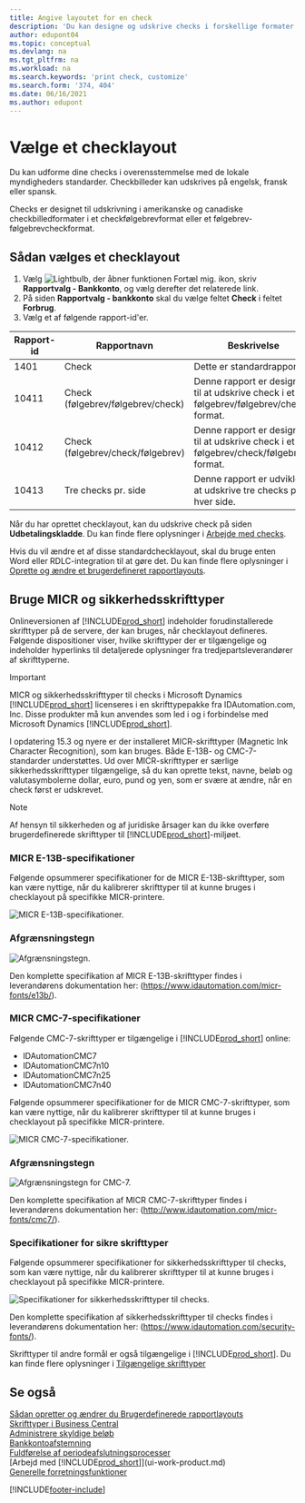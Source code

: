 ```yaml
---
title: Angive layoutet for en check
description: 'Du kan designe og udskrive checks i forskellige formater i overensstemmelse med de standarder, der er angivet af de lokale myndigheder.'
author: edupont04
ms.topic: conceptual
ms.devlang: na
ms.tgt_pltfrm: na
ms.workload: na
ms.search.keywords: 'print check, customize'
ms.search.form: '374, 404'
ms.date: 06/16/2021
ms.author: edupont
---
```

# <a name="select-a-check-layout" />Vælge et checklayout

Du kan udforme dine checks i overensstemmelse med de lokale myndigheders standarder. Checkbilleder kan udskrives på engelsk, fransk eller spansk.

Checks er designet til udskrivning i amerikanske og canadiske checkbilledformater i et checkfølgebrevformat eller et følgebrev-følgebrevcheckformat.

## <a name="to-select-a-check-layout" />Sådan vælges et checklayout

1. Vælg ![Lightbulb, der åbner funktionen Fortæl mig.](media/ui-search/search_small.png "Fortæl mig, hvad du vil foretage dig") ikon, skriv **Rapportvalg - Bankkonto**, og vælg derefter det relaterede link.
2. På siden **Rapportvalg - bankkonto** skal du vælge feltet **Check** i feltet **Forbrug**.
3. Vælg et af følgende rapport-id'er.

| Rapport-id | Rapportnavn | Beskrivelse |
| --- | --- | --- |
| 1401 |Check |Dette er standardrapporten. |
| 10411 |Check (følgebrev/følgebrev/check) |Denne rapport er designet til at udskrive check i et følgebrev/følgebrev/check-format. |
| 10412 |Check (følgebrev/check/følgebrev) |Denne rapport er designet til at udskrive check i et følgebrev/check/følgebrev-format. |
| 10413 |Tre checks pr. side |Denne rapport er udviklet til at udskrive tre checks på hver side. |

Når du har oprettet checklayout, kan du udskrive check på siden **Udbetalingskladde**. Du kan finde flere oplysninger i [Arbejde med checks](payables-how-work-checks.md).

Hvis du vil ændre et af disse standardchecklayout, skal du bruge enten Word eller RDLC-integration til at gøre det. Du kan finde flere oplysninger i [Oprette og ændre et brugerdefineret rapportlayouts](ui-how-create-custom-report-layout.md).

## <a name="use-micr-and-security-fonts" />Bruge MICR og sikkerhedsskrifttyper
Onlineversionen af [!INCLUDE[prod_short](includes/prod_short.md)] indeholder forudinstallerede skrifttyper på de servere, der kan bruges, når checklayout defineres. Følgende dispositioner viser, hvilke skrifttyper der er tilgængelige og indeholder hyperlinks til detaljerede oplysninger fra tredjepartsleverandører af skrifttyperne.

> [!Important]
> MICR og sikkerhedsskrifttyper til checks i Microsoft Dynamics [!INCLUDE[prod_short](includes/prod_short.md)] licenseres i en skrifttypepakke fra IDAutomation.com, Inc. Disse produkter må kun anvendes som led i og i forbindelse med Microsoft Dynamics [!INCLUDE[prod_short](includes/prod_short.md)].

I opdatering 15.3 og nyere er der installeret MICR-skrifttyper (Magnetic Ink Character Recognition), som kan bruges. Både E-13B- og CMC-7-standarder understøttes. Ud over MICR-skrifttyper er særlige sikkerhedsskrifttyper tilgængelige, så du kan oprette tekst, navne, beløb og valutasymbolerne dollar, euro, pund og yen, som er svære at ændre, når en check først er udskrevet.

> [!NOTE]
> Af hensyn til sikkerheden og af juridiske årsager kan du ikke overføre brugerdefinerede skrifttyper til [!INCLUDE[prod_short](includes/prod_short.md)]-miljøet.

### <a name="micr-e-b-specifications" />MICR E-13B-specifikationer

Følgende opsummerer specifikationer for de MICR E-13B-skrifttyper, som kan være nyttige, når du kalibrerer skrifttyper til at kunne bruges i checklayout på specifikke MICR-printere.

![MICR E-13B-specifikationer.](media/font_MICR_E-13B_Specifications.png "MICR E-13B-specifikationer")

### <a name="delimiter-characters" />Afgrænsningstegn

![Afgrænsningstegn.](media/font-micr-letters.png "Afgrænsningstegn")

Den komplette specifikation af MICR E-13B-skrifttyper findes i leverandørens dokumentation her: (https://www.idautomation.com/micr-fonts/e13b/).

### <a name="micr-cmc--specifications" />MICR CMC-7-specifikationer

Følgende CMC-7-skrifttyper er tilgængelige i [!INCLUDE[prod_short](includes/prod_short.md)] online:

- IDAutomationCMC7
- IDAutomationCMC7n10
- IDAutomationCMC7n25
- IDAutomationCMC7n40

Følgende opsummerer specifikationer for de MICR CMC-7-skrifttyper, som kan være nyttige, når du kalibrerer skrifttyper til at kunne bruges i checklayout på specifikke MICR-printere.

![MICR CMC-7-specifikationer.](media/font_MICR_CMC-7_Specifications.png "MICR CMC-7-specifikationer")

### <a name="delimiter-characters" />Afgrænsningstegn

![Afgrænsningstegn for CMC-7.](media/font-cmc7-letters.png "Afgrænsningstegn for CMC-7")

Den komplette specifikation af MICR CMC-7-skrifttyper findes i leverandørens dokumentation her: (http://www.idautomation.com/micr-fonts/cmc7/).

### <a name="secure-font-specifications" />Specifikationer for sikre skrifttyper

Følgende opsummerer specifikationer for sikkerhedsskrifttyper til checks, som kan være nyttige, når du kalibrerer skrifttyper til at kunne bruges i checklayout på specifikke MICR-printere.

![Specifikationer for sikkerhedsskrifttyper til checks.](media/font_check-security-font_Specifications.png "Specifikationer for sikkerhedsskrifttyper til checks")

Den komplette specifikation af sikkerhedsskrifttyper til checks findes i leverandørens dokumentation her: (https://www.idautomation.com/security-fonts/).

Skrifttyper til andre formål er også tilgængelige i [!INCLUDE[prod_short](includes/prod_short.md)]. Du kan finde flere oplysninger i [Tilgængelige skrifttyper](ui-fonts.md)

## <a name="see-also" />Se også

[Sådan opretter og ændrer du Brugerdefinerede rapportlayouts](ui-how-create-custom-report-layout.md)  
[Skrifttyper i Business Central](ui-fonts.md)  
[Administrere skyldige beløb](payables-manage-payables.md)  
[Bankkontoafstemning](bank-manage-bank-accounts.md)   
[Fuldførelse af periodeafslutningsprocesser](year-how-complete-period-end-processes.md)  
[Arbejd med [!INCLUDE[prod_short](includes/prod_short.md)]](ui-work-product.md)  
[Generelle forretningsfunktioner](ui-across-business-areas.md)


[!INCLUDE[footer-include](includes/footer-banner.md)]
